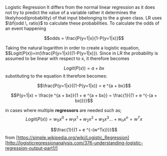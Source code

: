 Logistic Regression
It differs from the normal linear regression as it does not try to predict the value  of a variable rather it determines the likelyhood(probability) of that input bbelonging to the a given class. LR uses $\bf{odd \, ratio}$ to calculate these probabilities. To calculate the odds of an event happening

$$odds = \frac{P(y=1|x}{1-P(y=1|x)}$$

Taking the natural logarithm in order to create a logistic equation,
$$Logit(P(x))=in(\frac{P(y=1|x}{(1-P(y=1|x)}). Since in LR the probability is assumed to be linear with respect to x, it therefore becomes

$$Logit(P(x))=a + bx$$
substituting to the equation it therefore becomes:

$$\frac{P(y=1|x}{(1-P(y=1|x)} = e ^{a + bx}$$

$$P(y=1|x) = \frac{e ^{a + bx}}{1 + e ^{a + bx}} = \frac{1}{{1 + e ^{-(a + bx)}}}$$


in cases where multiple **regressors** are needed such as;
$$Logit(P(x))= w_0x^0 + w_1x^1 + w_2x^2 + w_3x^3 ... + w_nx^n =w^Tx$$


$$\frac{1}{{1 + e ^{-(w^Tx)}}}$$
from [https://simple.wikipedia.org/wiki/Logistic_Regression]
[http://logisticregressionanalysis.com/376-understanding-logistic-regression-output-part1/]














